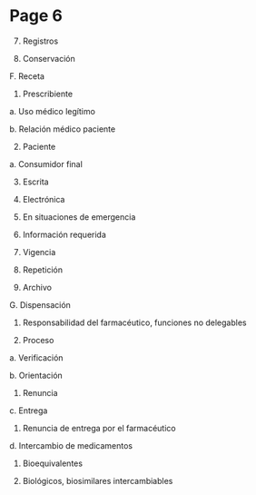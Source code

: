 # Page 6



7. Registros

8. Conservación

F. Receta

1. Prescribiente

a. Uso médico legítimo

b. Relación médico paciente

2. Paciente

a. Consumidor final

3. Escrita

4. Electrónica

5. En situaciones de emergencia

6. Información requerida

7. Vigencia

8. Repetición

9. Archivo

G. Dispensación

1. Responsabilidad del farmacéutico, funciones no delegables

2. Proceso

a. Verificación

b. Orientación

1) Renuncia

c. Entrega

1) Renuncia de entrega por el farmacéutico

d. Intercambio de medicamentos

1) Bioequivalentes

2) Biológicos, biosimilares intercambiables


